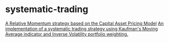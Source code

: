 # systematic-trading
 
[A Relative Momentum strategy based on the Capital Asset Pricing Model](https://github.com/martina-torce/systematic-trading/blob/main/CAPM-RelativeMomentum.ipynb)
[An implementation of a systematic trading strategy using Kaufman's Moving Average indicator and Inverse Volatility portfolio weighting.](https://github.com/martina-torce/systematic-trading/blob/main/KAMA-InverseVolatility.ipynb)
